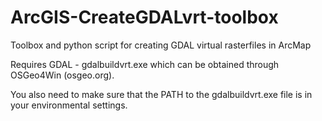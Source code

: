 # ArcGIS-CreateGDALvrt-toolbox
Toolbox and python script for creating GDAL virtual rasterfiles in ArcMap

Requires GDAL - gdalbuildvrt.exe which can be obtained through OSGeo4Win (osgeo.org).

You also need to make sure that the PATH to the gdalbuildvrt.exe file is in your environmental settings.
